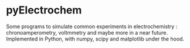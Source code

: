 # pyElectrochem
Some programs to simulate common experiments in electrochemistry : chronoamperometry, voltmmetry and maybe more in a near future. Implemented in Python, with numpy, scipy and matplotlib under the hood.
